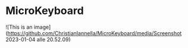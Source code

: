 # MicroKeyboard


![This is an image](https://github.com/ChristianIannella/MicroKeyboard/media/Screenshot 2023-01-04 alle 20.52.09)

